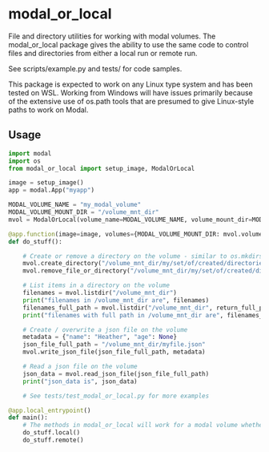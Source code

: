 # modal_or_local
File and directory utilities for working with modal volumes. The modal_or_local package gives the ability to use the same code to control files and directories from either a local run or remote run.

See scripts/example.py and tests/ for code samples.

This package is expected to work on any Linux type system and has been tested on WSL.  Working from Windows will have issues primarily because of the extensive use of os.path tools that are presumed to give Linux-style paths to work on Modal.

## Usage
```python
import modal
import os
from modal_or_local import setup_image, ModalOrLocal

image = setup_image()
app = modal.App("myapp")

MODAL_VOLUME_NAME = "my_modal_volume"
MODAL_VOLUME_MOUNT_DIR = "/volume_mnt_dir"
mvol = ModalOrLocal(volume_name=MODAL_VOLUME_NAME, volume_mount_dir=MODAL_VOLUME_MOUNT_DIR)

@app.function(image=image, volumes={MODAL_VOLUME_MOUNT_DIR: mvol.volume})
def do_stuff():

    # Create or remove a directory on the volume - similar to os.mkdirs() and shutil.rmtree()
    mvol.create_directory("/volume_mnt_dir/my/set/of/created/directories")
    mvol.remove_file_or_directory("/volume_mnt_dir/my/set/of/created/directories")

    # List items in a directory on the volume
    filenames = mvol.listdir("/volume_mnt_dir")
    print("filenames in /volume_mnt_dir are", filenames)
    filenames_full_path = mvol.listdir("/volume_mnt_dir", return_full_paths=True)
    print("filenames with full path in /volume_mnt_dir are", filenames_full_path)

    # Create / overwrite a json file on the volume
    metadata = {"name": "Heather", "age": None}
    json_file_full_path = "/volume_mnt_dir/myfile.json"
    mvol.write_json_file(json_file_full_path, metadata)

    # Read a json file on the volume
    json_data = mvol.read_json_file(json_file_full_path)
    print("json_data is", json_data)

    # See tests/test_modal_or_local.py for more examples

@app.local_entrypoint()
def main():
    # The methods in modal_or_local will work for a modal volume whether running locally or remotely
    do_stuff.local()
    do_stuff.remote()
    